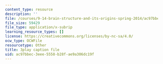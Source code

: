 ```yaml
---
content_type: resource
description: ''
file: /courses/9-14-brain-structure-and-its-origins-spring-2014/ac97bbec3eee5558b28fae9a306dc19f_555136.srt
file_size: 59429
file_type: application/x-subrip
learning_resource_types: []
license: https://creativecommons.org/licenses/by-nc-sa/4.0/
ocw_type: OCWFile
resourcetype: Other
title: 3play caption file
uid: ac97bbec-3eee-5558-b28f-ae9a306dc19f
---
```

